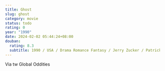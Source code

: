 ```yaml
---
title: Ghost
slug: ghost
category: movie
status: todo
rating: 0
year: "1990"
date: 2024-02-02 05:44:24+08:00
douban:
  rating: 8.3
  subtitle: 1990 / USA / Drama Romance Fantasy / Jerry Zucker / Patrick Swayze Demi Moore
---
```


Via tw Global Oddities
